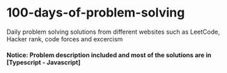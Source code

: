 # 100-days-of-problem-solving
Daily problem solving solutions from different websites such as LeetCode, Hacker rank, code forces and excercism

#### Notice: Problem description included and most of the solutions are in [Typescript - Javascript]
